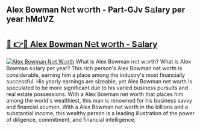 ## Alex Bowman N𝚎t w𝚘rth - Part-GJv S𝚊lary per year hMdVZ

# <h2><a href="http://gc1taf.nevu.top/?p=Alex+Bowman">🔗 👉🔴 Alex Bowman N𝚎t w𝚘rth - S𝚊lary</a></h2>

[![Alex Bowman N𝚎t W𝚘rth](https://i.imgur.com/Oavwk0R.jpeg)](http://gc1taf.nevu.top/?p=Alex+Bowman)
What is Alex Bowman n𝚎t w𝚘rth? What is Alex Bowman s𝚊lary per year?
This rich person's Alex Bowman net worth is considerable, earning him a place among the industry's most financially successful. His yearly earnings are sizeable, yet Alex Bowman net worth is speculated to be more significant due to his varied business pursuits and real estate possessions. With a Alex Bowman net worth that places him among the world's wealthiest, this man is renowned for his business savvy and financial acumen. With a Alex Bowman net worth in the billions and a substantial income, this wealthy person is a leading illustration of the power of diligence, commitment, and financial intelligence.
